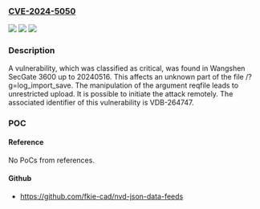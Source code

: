 ### [CVE-2024-5050](https://cve.mitre.org/cgi-bin/cvename.cgi?name=CVE-2024-5050)
![](https://img.shields.io/static/v1?label=Product&message=SecGate%203600&color=blue)
![](https://img.shields.io/static/v1?label=Version&message=%3D%2020240516%20&color=brighgreen)
![](https://img.shields.io/static/v1?label=Vulnerability&message=CWE-434%20Unrestricted%20Upload&color=brighgreen)

### Description

A vulnerability, which was classified as critical, was found in Wangshen SecGate 3600 up to 20240516. This affects an unknown part of the file /?g=log_import_save. The manipulation of the argument reqfile leads to unrestricted upload. It is possible to initiate the attack remotely. The associated identifier of this vulnerability is VDB-264747.

### POC

#### Reference
No PoCs from references.

#### Github
- https://github.com/fkie-cad/nvd-json-data-feeds

